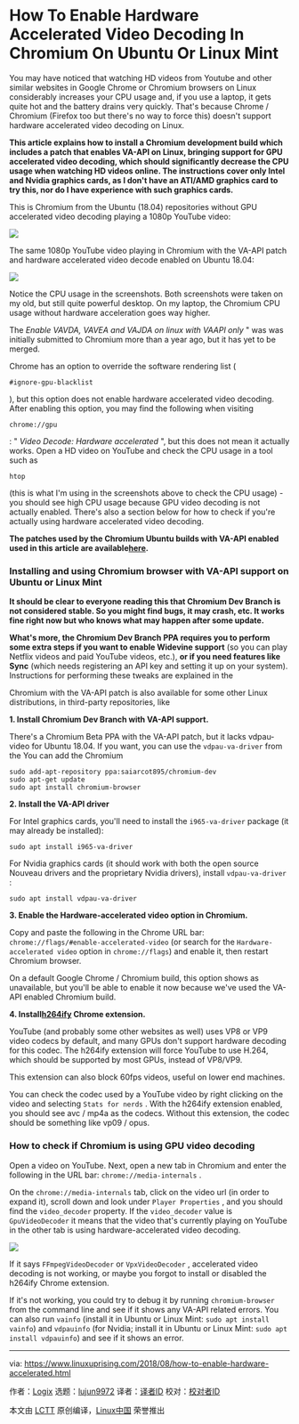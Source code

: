 How To Enable Hardware Accelerated Video Decoding In Chromium On Ubuntu Or Linux Mint
======
You may have noticed that watching HD videos from Youtube and other similar websites in Google Chrome or Chromium browsers on Linux considerably increases your CPU usage and, if you use a laptop, it gets quite hot and the battery drains very quickly. That's because Chrome / Chromium (Firefox too but there's no way to force this) doesn't support hardware accelerated video decoding on Linux.

**This article explains how to install a Chromium development build which includes a patch that enables VA-API on Linux, bringing support for GPU accelerated video decoding, which should significantly decrease the CPU usage when watching HD videos online. The instructions cover only Intel and Nvidia graphics cards, as I don't have an ATI/AMD graphics card to try this, nor do I have experience with such graphics cards.**

This is Chromium from the Ubuntu (18.04) repositories without GPU accelerated video decoding playing a 1080p YouTube video:

![](https://4.bp.blogspot.com/-KtUQni2PMvE/W3KlJ62yLLI/AAAAAAAABW4/NrNVFaTAkZ8AmwqWwRvWD6czT51ni-R-gCLcBGAs/s1600/chromium-default-no-accel.png)

The same 1080p YouTube video playing in Chromium with the VA-API patch and hardware accelerated video decode enabled on Ubuntu 18.04:

![](https://4.bp.blogspot.com/-0c-wb4UNhW8/W3KlQBfeFnI/AAAAAAAABW8/WVUAYzM6hA8wRTlCcrPXPMpoXoFVR6b1QCLcBGAs/s1600/chromium-hardware-acceleration-enabled.png)

Notice the CPU usage in the screenshots. Both screenshots were taken on my old, but still quite powerful desktop. On my laptop, the Chromium CPU usage without hardware acceleration goes way higher.

The _Enable VAVDA, VAVEA and VAJDA on linux with VAAPI only_ " was was initially submitted to Chromium more than a year ago, but it has yet to be merged.

Chrome has an option to override the software rendering list (

`#ignore-gpu-blacklist`

), but this option does not enable hardware accelerated video decoding. After enabling this option, you may find the following when visiting

`chrome://gpu`

: " _Video Decode: Hardware accelerated_ ", but this does not mean it actually works. Open a HD video on YouTube and check the CPU usage in a tool such as

`htop`

(this is what I'm using in the screenshots above to check the CPU usage) - you should see high CPU usage because GPU video decoding is not actually enabled. There's also a section below for how to check if you're actually using hardware accelerated video decoding.

**The patches used by the Chromium Ubuntu builds with VA-API enabled used in this article are available[here][1].**

### Installing and using Chromium browser with VA-API support on Ubuntu or Linux Mint

**It should be clear to everyone reading this that Chromium Dev Branch is not considered stable. So you might find bugs, it may crash, etc. It works fine right now but who knows what may happen after some update.**

**What's more, the Chromium Dev Branch PPA requires you to perform some extra steps if you want to enable Widevine support** (so you can play Netflix videos and paid YouTube videos, etc.), **or if you need features like Sync** (which needs registering an API key and setting it up on your system). Instructions for performing these tweaks are explained in the

Chromium with the VA-API patch is also available for some other Linux distributions, in third-party repositories, like

**1\. Install Chromium Dev Branch with VA-API support.**

There's a Chromium Beta PPA with the VA-API patch, but it lacks vdpau-video for Ubuntu 18.04. If you want, you can use the `vdpau-va-driver` from the You can add the Chromium
```
sudo add-apt-repository ppa:saiarcot895/chromium-dev
sudo apt-get update
sudo apt install chromium-browser

```

**2\. Install the VA-API driver**

For Intel graphics cards, you'll need to install the `i965-va-driver` package (it may already be installed):
```
sudo apt install i965-va-driver

```

For Nvidia graphics cards (it should work with both the open source Nouveau drivers and the proprietary Nvidia drivers), install `vdpau-va-driver` :
```
sudo apt install vdpau-va-driver

```

**3\. Enable the Hardware-accelerated video option in Chromium.**

Copy and paste the following in the Chrome URL bar: `chrome://flags/#enable-accelerated-video` (or search for the `Hardware-accelerated video` option in `chrome://flags`) and enable it, then restart Chromium browser.

On a default Google Chrome / Chromium build, this option shows as unavailable, but you'll be able to enable it now because we've used the VA-API enabled Chromium build.

**4\. Install[h264ify][2] Chrome extension.**

YouTube (and probably some other websites as well) uses VP8 or VP9 video codecs by default, and many GPUs don't support hardware decoding for this codec. The h264ify extension will force YouTube to use H.264, which should be supported by most GPUs, instead of VP8/VP9.

This extension can also block 60fps videos, useful on lower end machines.

You can check the codec used by a YouTube video by right clicking on the video and selecting `Stats for nerds` . With the h264ify extension enabled, you should see avc / mp4a as the codecs. Without this extension, the codec should be something like vp09 / opus.

### How to check if Chromium is using GPU video decoding

Open a video on YouTube. Next, open a new tab in Chromium and enter the following in the URL bar: `chrome://media-internals` .

On the `chrome://media-internals` tab, click on the video url (in order to expand it), scroll down and look under `Player Properties` , and you should find the `video_decoder` property. If the `video_decoder` value is `GpuVideoDecoder` it means that the video that's currently playing on YouTube in the other tab is using hardware-accelerated video decoding.

![](https://4.bp.blogspot.com/-COBJWVT_Y0Q/W3KnG7AeHsI/AAAAAAAABXM/W2XAJA_S0BIHug4eQKTMOdIfXHhgkXhhQCLcBGAs/s1600/chromium-gpuvideodecoder-linux.png)

If it says `FFmpegVideoDecoder` or `VpxVideoDecoder` , accelerated video decoding is not working, or maybe you forgot to install or disabled the h264ify Chrome extension.

If it's not working, you could try to debug it by running `chromium-browser` from the command line and see if it shows any VA-API related errors. You can also run `vainfo` (install it in Ubuntu or Linux Mint: `sudo apt install vainfo`) and `vdpauinfo` (for Nvidia; install it in Ubuntu or Linux Mint: `sudo apt install vdpauinfo`) and see if it shows an error.


--------------------------------------------------------------------------------

via: https://www.linuxuprising.com/2018/08/how-to-enable-hardware-accelerated.html

作者：[Logix][a]
选题：[lujun9972](https://github.com/lujun9972)
译者：[译者ID](https://github.com/译者ID)
校对：[校对者ID](https://github.com/校对者ID)

本文由 [LCTT](https://github.com/LCTT/TranslateProject) 原创编译，[Linux中国](https://linux.cn/) 荣誉推出

[a]:https://plus.google.com/118280394805678839070
[1]:https://github.com/saiarcot895/chromium-ubuntu-build/tree/master/debian/patches
[2]:https://chrome.google.com/webstore/detail/h264ify/aleakchihdccplidncghkekgioiakgal
[3]:https://chromium-review.googlesource.com/c/chromium/src/+/532294
[4]:https://launchpad.net/~saiarcot895/+archive/ubuntu/chromium-dev
[5]:https://aur.archlinux.org/packages/?O=0&SeB=nd&K=chromium+vaapi&outdated=&SB=n&SO=a&PP=50&do_Search=Go
[6]:https://aur.archlinux.org/packages/libva-vdpau-driver-chromium/
[7]:https://launchpad.net/~saiarcot895/+archive/ubuntu/chromium-beta
[8]:https://launchpad.net/~saiarcot895/+archive/ubuntu/chromium-dev/+packages
